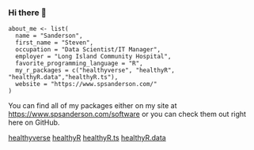 ### Hi there 👋

<!--
**spsanderson/spsanderson** is a ✨ _special_ ✨ repository because its `README.md` (this file) appears on your GitHub profile.

Here are some ideas to get you started:

- 🔭 I’m currently working on ...
- 🌱 I’m currently learning ...
- 👯 I’m looking to collaborate on ...
- 🤔 I’m looking for help with ...
- 💬 Ask me about ...
- 📫 How to reach me: ...
- 😄 Pronouns: ...
- ⚡ Fun fact: ...
-->

```
about_me <- list(
  name = "Sanderson",
  first_name = "Steven",
  occupation = "Data Scientist/IT Manager",
  employer = "Long Island Community Hospital",
  favorite_programming_language = "R",
  my_r_packages = c("healthyverse", "healthyR", "healthyR.data","healthyR.ts"),
  website = "https://www.spsanderson.com/"
)
```
You can find all of my packages either on my site at https://www.spsanderson.com/software or you can check them out right here on GitHub.

[healthyverse](https://github.com/spsanderson/healthyverse)
[healthyR](https://github.com/spsanderson/healthyR)
[healthyR.ts](https://github.com/spsanderson/healthyR.ts)
[healthyR.data](https://github.com/spsanderson/healthyR.data)
